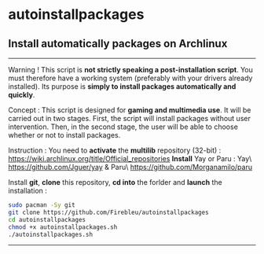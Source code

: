 # autoinstallpackages
Install automatically packages on Archlinux
-------------------------------------------------------------------------------------------------------------------------------------------------------------------------------------------------------------------------------------------------------------------------------------------------------------------------------------------------
-------------------------------------------------------------------------------------------------------------------------------------------------------------------------------------------------------------------------------------------------------------------------------------------------------------------------------------------------
Warning !
  This script is **not strictly speaking a post-installation script**. You must therefore have a working system (preferably with your drivers already installed).
  Its purpose is **simply to install packages automatically and quickly**.

Concept : 
  This script is designed for **gaming and multimedia use**.
  It will be carried out in two stages. First, the script will install packages without user intervention. Then, in the second stage, the user will be able to choose whether or not to install packages.

Instruction :
  You need to **activate** the **multilib** repository (32-bit) : https://wiki.archlinux.org/title/Official_repositories
  **Install** Yay or Paru : Yay\ https://github.com/Jguer/yay & Paru\ https://github.com/Morganamilo/paru

  Install **git**, **clone** this repository, **cd into** the forlder and **launch** the installation :
```sh
sudo pacman -Sy git
git clone https://github.com/Firebleu/autoinstallpackages
cd autoinstallpackages
chmod +x autoinstallpackages.sh
./autoinstallpackages.sh
```
-------------------------------------------------------------------------------------------------------------------------------------------------------------------------------------------------------------------------------------------------------------------------------------------------------------------------------------------------


